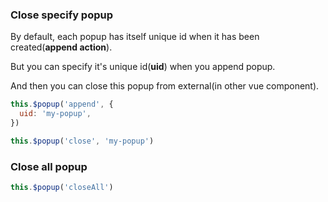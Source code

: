 ### Close specify popup

By default, each popup has itself unique id when it has been created(**append action**).

But you can specify it's unique id(**uid**) when you append popup.

And then you can close this popup from external(in other vue component).

```javascript
this.$popup('append', {
  uid: 'my-popup',
})

this.$popup('close', 'my-popup')
```

### Close all popup

```javascript
this.$popup('closeAll')
```